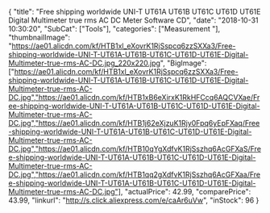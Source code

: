 {
	"title": "Free shipping worldwide UNI-T UT61A UT61B UT61C UT61D UT61E Digital Multimeter true rms AC DC Meter Software CD",
	"date": "2018-10-31 10:30:20",
	"SubCat": ["Tools"],
	"categories": ["Measurement "],
	"thumbnailImage": "https://ae01.alicdn.com/kf/HTB1xl_eXovrK1RjSspcq6zzSXXa3/Free-shipping-worldwide-UNI-T-UT61A-UT61B-UT61C-UT61D-UT61E-Digital-Multimeter-true-rms-AC-DC.jpg_220x220.jpg",
	"BigImage": ["https://ae01.alicdn.com/kf/HTB1xl_eXovrK1RjSspcq6zzSXXa3/Free-shipping-worldwide-UNI-T-UT61A-UT61B-UT61C-UT61D-UT61E-Digital-Multimeter-true-rms-AC-DC.jpg","https://ae01.alicdn.com/kf/HTB1xB6eXirxK1RkHFCcq6AQCVXae/Free-shipping-worldwide-UNI-T-UT61A-UT61B-UT61C-UT61D-UT61E-Digital-Multimeter-true-rms-AC-DC.jpg","https://ae01.alicdn.com/kf/HTB1j62eXjzuK1Rjy0Fpq6yEpFXaq/Free-shipping-worldwide-UNI-T-UT61A-UT61B-UT61C-UT61D-UT61E-Digital-Multimeter-true-rms-AC-DC.jpg","https://ae01.alicdn.com/kf/HTB10qYgXdfvK1RjSszhq6AcGFXaS/Free-shipping-worldwide-UNI-T-UT61A-UT61B-UT61C-UT61D-UT61E-Digital-Multimeter-true-rms-AC-DC.jpg","https://ae01.alicdn.com/kf/HTB1qq2gXdfvK1RjSszhq6AcGFXaa/Free-shipping-worldwide-UNI-T-UT61A-UT61B-UT61C-UT61D-UT61E-Digital-Multimeter-true-rms-AC-DC.jpg"],
	"actualPrice": 42.99,
	"comparePrice": 43.99,
	"linkurl": "http://s.click.aliexpress.com/e/caAr6uVw",
	"inStock": 96
}
